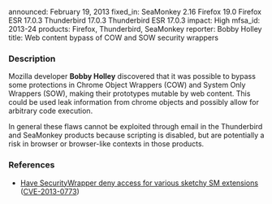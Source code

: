 announced: February 19, 2013
fixed_in: SeaMonkey 2.16
          Firefox 19.0
          Firefox ESR 17.0.3
          Thunderbird 17.0.3
          Thunderbird ESR 17.0.3
impact: High
mfsa_id: 2013-24
products: Firefox, Thunderbird, SeaMonkey
reporter: Bobby Holley
title: Web content bypass of COW and SOW security wrappers

<h3>Description</h3>

<p>Mozilla developer <strong>Bobby Holley</strong> discovered that it was
possible to bypass some protections in Chrome Object Wrappers (COW) and System
Only Wrappers (SOW), making their prototypes mutable by web content. This could
be used leak information from chrome objects and possibly allow for arbitrary
code execution.
</p>

<p class="note">In general these flaws cannot be exploited through email in the
Thunderbird and SeaMonkey products because scripting is disabled, but are
potentially a risk in browser or browser-like contexts in those products.</p>


<h3>References</h3>

<ul>
  <li><a href="https://bugzilla.mozilla.org/show_bug.cgi?id=809652">
      Have SecurityWrapper deny access for various sketchy SM extensions</a> (<a href="http://cve.mitre.org/cgi-bin/cvename.cgi?name=CVE-2013-0773" class="ex-ref">CVE-2013-0773</a>)</li>
</ul>



